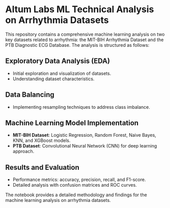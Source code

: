 # Altum Labs ML Technical Analysis on Arrhythmia Datasets

This repository contains a comprehensive machine learning analysis on two key datasets related to arrhythmia: the MIT-BIH Arrhythmia Dataset and the PTB Diagnostic ECG Database. The analysis is structured as follows:

## Exploratory Data Analysis (EDA)
- Initial exploration and visualization of datasets.
- Understanding dataset characteristics.

## Data Balancing
- Implementing resampling techniques to address class imbalance.

## Machine Learning Model Implementation
- **MIT-BIH Dataset**: Logistic Regression, Random Forest, Naive Bayes, KNN, and XGBoost models.
- **PTB Dataset**: Convolutional Neural Network (CNN) for deep learning approach.

## Results and Evaluation
- Performance metrics: accuracy, precision, recall, and F1-score.
- Detailed analysis with confusion matrices and ROC curves.

The notebook provides a detailed methodology and findings for the machine learning analysis on arrhythmia datasets.

